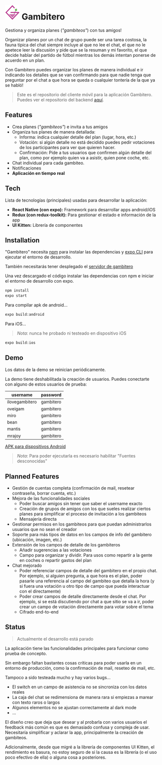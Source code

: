 # ![logo gambitero](https://raw.githubusercontent.com/oveigam/gambitero-app/master/assets/favicon.png) Gambitero

Gestiona y organiza planes (*"gambiteos"*) con tus amigos!

Organizar planes por un chat de grupo puede ser una tarea costosa, la fauna típica del chat siempre incluye al que no lee el chat, el que no le apetece leer la discusión y pide que se la resuman y mi favorito, el que decide hablar del partido de fútbol mientras los demás intentan ponerse de acuerdo en un plan.

Con Gambitero puedes organizar los planes de manera individual e ir indicando los detalles que se van confirmando para que nadie tenga que preguntar por el chat a que hora se queda o cualquier tontería de la que ya se habló!

> Este es el repositorio del cliente móvil para la aplicación Gambitero. 
> Puedes ver el repositorio del backend [aquí](https://github.com/oveigam/gambitero-back).

## Features

- Crea planes (*"gambiteos"*) e invita a tus amigos
- Organiza tus planes de manera detallada:
	- Informa: indica cualquier detalle del plan (lugar, hora, etc.)
	- Votación: si algún detalle no está decidido puedes pedir votaciones de los participantes para ver que quieren hacer.
	- Confirmación: Pide a tus usuarios que confirmen algún detalle del plan, como por ejemplo quien va a asistir, quien pone coche, etc.
- Chat individual para cada gambiteo.
- Notificaciones
- **Aplicación en tiempo real**


## Tech

Lista de tecnologías (principales) usadas para desarrollar la aplicación:
-  **React Native (con expo):** Framework para desarrollar apps android/iOS
-  **Redux (con redux-toolkit):** Para gestionar el estado e información de la app
-  **UI Kitten:** Librería de componentes

## Installation

"Gambitero" necesita [npm](https://nodejs.org/en/download/) para instalar las dependencias y [expo CLI](https://docs.expo.dev/workflow/expo-cli/) para ejecutar el entorno de desarrollo.

También necesitarás tener desplegado el [servidor de gambitero](https://github.com/oveigam/gambitero-back)

Una vez descargado el código instalar las dependencias con npm e iniciar el entorno de desarrollo con expo.

```sh
npm install
expo start
```

Para compilar apk de android...
```sh
expo build:android
```

Para iOS...
>  *Nota*: nunca he probado ni testeado en dispositivo iOS
```sh
expo build:ios
```

## Demo
Los datos de la demo se reinician periódicamente.

La demo tiene deshabilitada la creación de usuarios. Puedes conectarte con alguno de estos usuarios de prueba:

| username | password |
| ------ | ------ |
| ilovegambitero | gambitero |
| oveigam | gambitero |
| miro | gambitero |
| bean | gambitero |
| mantis | gambitero |
| mrajoy | gambitero |

[APK para dispositivos Android](https://github.com/oveigam/gambitero-app/releases/download/demo/gambitero-demo.apk)

>  *Nota*: Para poder ejecutarla es necesario habilitar "Fuentes desconocidas"

## Planned Features
- Gestión de cuentas completa (confirmación de mail, resetear contraseña, borrar cuenta, etc.)
- Mejora de las funcionalidades sociales
	- Poder buscar amigos sin tener que saber el username exacto
	- Creación de grupos de amigos con los que sueles realizar ciertos planes para simplificar el proceso de invitación a los gambiteos
	- Mensajería directa
- Gestionar permisos en los gambiteos para que puedan administrarlos usuarios que no sean el creador
- Soporte para más tipos de datos en los campos de info del gambitero (ubicación, imagen, etc.)
- Extensión de los campos de detalle de los gambiteros
	- Añadir sugerencias a las votaciones
	- Campo para organizar y dividir. Para usos como repartir a la gente en coches o repartir gastos del plan
- Chat mejorado 
	- Poder referenciar campos de detalle del gambitero en el propio chat. Por ejemplo, si alguien pregunta, a que hora es el plan, poder pasarle una referencia al campo del gambiteo que detalla la hora (y si fuera una votación u otro tipo de campo que pueda interactuar con el directamente)
	- Poder crear campos de detalle directamente desde el chat. Por ejemplo, si se está discutiendo por chat a que sitio se va a ir, poder crear un campo de votación directamente para votar sobre el tema
	- Cifrado end-to-end

## Status
> Actualmente el desarrollo está parado

La aplicación tiene las funcionalidades principales para funcionar como prueba de concepto. 

Sin embargo faltan bastantes cosas críticas para poder usarla en un entorno de producción, como la confirmación de mail, reseteo de mail, etc.

Tampoco a sido testeada mucho y hay varios bugs...
- El switch en un campo de asistencia no se sincroniza con los datos reales
- La caja del chat se redimensiona de manera rara si empiezas a marear con texto raros o largos
- Algunos elementos no se ajustan correctamente al dark mode
- ...

El diseño creo que deja que desear y al probarla con varios usuarios el feedback más común es que es demasiado confusa y compleja de usar. Necesitaría simplificar y aclarar la app, principalmente la creación de gambiteos.

Adicionalmente, desde que migré a la librería de componentes UI Kitten, el rendimiento es basura, no estoy seguro de si la causa es la librería (o el uso poco efectivo de ella) o alguna cosa a posteriores.
